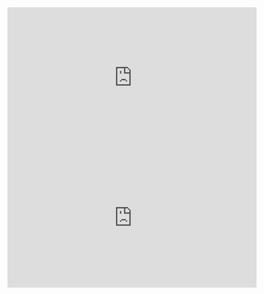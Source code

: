 <iframe width="560" height="315" src="https://videos.nba.com/nba/pbp/media/2024/10/23/0022400070/435/2f1f742e-df50-3880-83f9-3e47f876dbc8_1280x720.mp4" title="YouTube video player" frameborder="0" allow="accelerometer; autoplay; clipboard-write; encrypted-media; gyroscope; picture-in-picture; web-share" referrerpolicy="strict-origin-when-cross-origin" allowfullscreen></iframe>


<iframe width="560" height="315" src="https://videos.nba.com/nba/pbp/media/2024/10/23/0022400070/607/5effccbc-4485-d7f1-2c26-193376d1db7d_1280x720.mp4" title="YouTube video player" frameborder="0" allow="accelerometer; autoplay; clipboard-write; encrypted-media; gyroscope; picture-in-picture; web-share" referrerpolicy="strict-origin-when-cross-origin" allowfullscreen></iframe>


